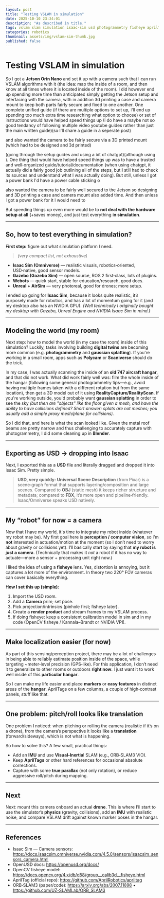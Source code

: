 ```yaml
---
layout: post
title: "Testing VSLAM in simulation"
date: 2025-10-10 23:34:01
description: "As described in title."
tags: vslam slam simulation isaac-sim usd photogrammetry fisheye apriltag imu
categories: robotics
thumbnail: assets/img/vslam-sim-thumb.jpg
published: false
---
```


# Testing VSLAM in simulation

So I got a **Jetson Orin Nano** and set it up with a camera such that I can run VSLAM algorithms with it (the idea: map the inside of a room, and then know at all times where it is located inside of the room). I did however end up spending more time than anticipated simply getting the Jetson setup and interfacing with the camera, with in addition 3d printing a case and camera mount to keep both parts fairly secure and fixed to one another. One complete unified guide (if there are multiple options to set up, I'll end up spending too much extra time researching what option to choose) or set of instructions would have helped speed things up (I do have a maybe not so good tendancy of following multiple video youtube guides rather than just the main written guide)(so I'll share a guide in a seperate post)


and also wanted the camera to be fairly secure via a 3D printed mount (which had to be designed and 3d printed)



(going through the setup guides and using a bit of chatgpt)(although using ). One thing that would have helped speed things up was to have a trusted and well‑organized guide/tutorial/documentation (when using chatgpt, it actually did a fairly good job outlining all of the steps, but I still had to check its sources and understand what I was actually doing). But still, unless I got a power bank I'd have a power cable sticking o



also wanted the camera to be fairly well secured to the Jetson so designing and 3D printing a case and camera mount also added time. And then unless I got a power bank for it I would need to 




But speeding things up even more would be to **not deal with the hardware setup at all** (+saves money), and just test everything **in simulation**.

---

## So, how to test everything in simulation?

**First step:** figure out what simulation platform I need.

> *(very compact list, not exhaustive)*

- **Isaac Sim (Omniverse)** — realistic visuals, robotics‑oriented, USD‑native, good sensor models.  
- **Gazebo (Gazebo Sim)** — open source, ROS 2 first‑class, lots of plugins.  
- **Webots** — quick start, stable for education/research, good docs.  
- **Unreal + AirSim** — very photoreal, good for drones; more setup.

I ended up going for **Isaac Sim**, because it looks quite realistic, it’s purposely made for robotics, and has a lot of momentum going for it (and my desktop also has an NVIDIA GPU). *(Well technically I originally bought my desktop with Gazebo, Unreal Engine and NVIDIA Isaac Sim in mind.)*

---

## Modeling the world (my room)

Next step: how to model the world (in my case the room) inside of this simulation? Luckily, tasks involving building **digital twins** are becoming more common (e.g. **photogrammetry** and **gaussian splatting**). If you're working in a small room, apps such as **Polycam** or **Scaniverse** should do the trick.

In my case, I was actually scanning the inside of an **old 747 aircraft hangar**, and that did not work. What did work fairly well was: film the whole inside of the hangar (following some general photogrammetry tips—e.g., avoid having multiple frames taken with a different rotation but from the same location), then get a 3D model out of it using **RealityCapture/RealityScan**. If you're working outside, you'd probably want **gaussian splatting** in order to see the sky *(but then are "objects" like the floor given a mesh, and have the ability to have collisions defined? Short answer: splats are not meshes; you usually add a simple proxy mesh/plane for collisions).*

So I did that, and here is what the scan looked like. Given the metal roof beams are pretty narrow and thus challenging to accurately capture with photogrammetry, I did some cleaning up in **Blender**.

---

## Exporting as USD → dropping into Isaac

Next, I exported this as a **USD** file and literally dragged and dropped it into Isaac Sim. Pretty simple.

> **USD, very quickly:** **Universal Scene Description** (from Pixar) is a scene‑graph format that supports layering/composition and large scenes. Compared to **OBJ** (static mesh) it keeps richer structure and metadata; compared to **FBX**, it’s more open and pipeline‑friendly. Isaac/Omniverse speaks USD natively.

---

## My “robot” for now = a camera

Now that I have my world, it's time to integrate my robot inside (whatever my robot may be). My first goal here is **perception / computer vision**, so I’m **not** interested in actuation/motion at the moment (so I don’t need to worry about gravity or collisions yet). I’ll basically start by saying that **my robot is just a camera**. (Technically that makes it *not* a robot if it has no way to actuate—more a sensor + processing unit right now.)

I liked the idea of using a **fisheye** lens. Yes, distortion is annoying, but it captures a lot more of the environment. In theory two 220° FOV cameras can cover basically everything.

**How I set this up (simple):**

1. Import the USD room.  
2. Add a **Camera** prim; set pose.  
3. Pick projection/intrinsics (pinhole first; fisheye later).  
4. Create a **render product** and stream frames to my VSLAM process.  
5. If doing fisheye: keep a consistent calibration model in sim and in my code (OpenCV fisheye / Kannala–Brandt or NVIDIA VPI).

---

## Make localization easier (for now)

As part of this sensing/perception project, there may be a lot of challenges in being able to reliably estimate position inside of the space, while targeting ~meter‑level precision (GPS‑like). For this application, I don’t need it to generalize to other rooms or outdoors **right now**. I just want it to work well inside of this **particular hangar**.

So I can make my life easier and place **markers** or **easy features** in distinct areas of the **hangar**. AprilTags on a few columns, a couple of high‑contrast panels, stuff like that.

---

## One problem: pitch/roll looks like translation

One problem I noticed: when pitching or rolling the camera (realistic if it’s on a drone), from the camera’s perspective it looks like a **translation** (forward/sideways), which is not what is happening.

So how to solve this? A few small, practical things:

- Add an **IMU** and use **Visual‑Inertial** SLAM (e.g., ORB‑SLAM3 VIO).  
- Keep **AprilTags** or other hard references for occasional absolute corrections.  
- Capture with some **true parallax** (not only rotation), or reduce aggressive roll/pitch during mapping.

---

## Next

Next: mount this camera onboard an actual **drone**. This is where I’ll start to use the simulator’s **physics** (gravity, collisions), add an **IMU** with realistic noise, and compare VSLAM drift against known marker poses in the hangar.

---

## References

- Isaac Sim — Camera sensors: <https://docs.isaacsim.omniverse.nvidia.com/4.5.0/sensors/isaacsim_sensors_camera.html>  
- OpenUSD docs: <https://openusd.org/docs/>  
- OpenCV fisheye model: <https://docs.opencv.org/4.x/db/d58/group__calib3d__fisheye.html>  
- AprilTag (official repo): <https://github.com/AprilRobotics/apriltag>  
- ORB‑SLAM3 (paper/code): <https://arxiv.org/abs/2007.11898> • <https://github.com/UZ-SLAMLab/ORB_SLAM3>